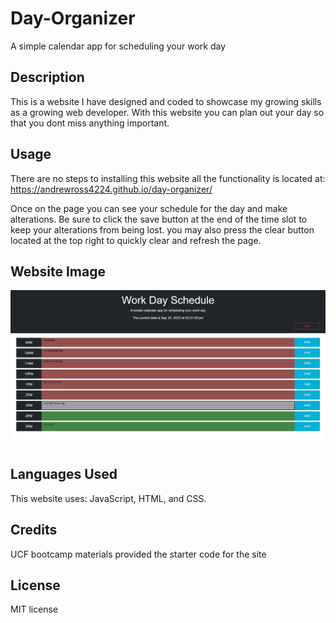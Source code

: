 # Day-Organizer
A simple calendar app for scheduling your work day

## Description

This is a website I have designed and coded to showcase my growing skills as a growing web developer.
With this website you can plan out your day so that you dont miss anything important.

## Usage

There are no steps to installing this website all the functionality is located at:
https://andrewross4224.github.io/day-organizer/

Once on the page you can see your schedule for the day and make alterations. Be sure to click the save button at the end of the time slot to keep your alterations from being lost. you may also press the clear button located at the top right to quickly clear and refresh the page.

## Website Image

![Alt text](./assets/pictures/day-organizer.png)

## Languages Used

This website uses: JavaScript, HTML, and CSS.

## Credits

UCF bootcamp materials provided the starter code for the site


## License

MIT license
